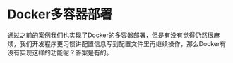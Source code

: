 # Docker多容器部署

通过之前的案例我们也实现了Docker的多容器部署，但是有没有觉得仍然很麻烦，我们开发程序更习惯讲配置信息写到配置文件里再继续操作，那么Docker有没有实现这样的功能呢？答案是有的。

